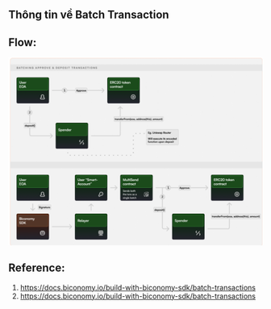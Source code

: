 ## Thông tin về Batch Transaction

## Flow:

![image desc](./images/Batch_Transaction.png)

## Reference:

1. https://docs.biconomy.io/build-with-biconomy-sdk/batch-transactions
2. https://docs.biconomy.io/build-with-biconomy-sdk/batch-transactions
